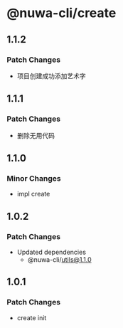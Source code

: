 # @nuwa-cli/create

## 1.1.2

### Patch Changes

- 项目创建成功添加艺术字

## 1.1.1

### Patch Changes

- 删除无用代码

## 1.1.0

### Minor Changes

- impl create

## 1.0.2

### Patch Changes

- Updated dependencies
  - @nuwa-cli/utils@1.1.0

## 1.0.1

### Patch Changes

- create init
